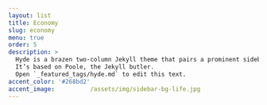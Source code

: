 ```yaml
---
layout: list
title: Economy
slug: economy
menu: true
order: 5
description: >
  Hyde is a brazen two-column Jekyll theme that pairs a prominent sidebar with uncomplicated content.
  It’s based on Poole, the Jekyll butler.
  Open `_featured_tags/hyde.md` to edit this text.
accent_color: '#268bd2'
accent_image:          /assets/img/sidebar-bg-life.jpg
---
```


